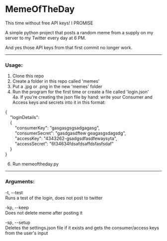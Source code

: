 # MemeOfTheDay
This time without free API keys! I PROMISE

A simple python project that posts a random meme from a supply on my server to my Twitter every day at 6 PM.

And yes those API keys from that first commit no longer work.

***

### Usage:

1) Clone this repo
2) Create a folder in this repo called 'memes'
3) Put a .jpg or .png in the new 'memes' folder
4) Run the program for the first time or create a file called 'login.json'  
4a. If you're creating the json file by hand: write your Consumer and Access keys and secrets into it in this format:

{  
&nbsp;&nbsp;&nbsp;&nbsp;"loginDetails":  
&nbsp;&nbsp;&nbsp;&nbsp;{  
&nbsp;&nbsp;&nbsp;&nbsp;&nbsp;&nbsp;&nbsp;&nbsp;"consumerKey": "gasgasgsgsadgagasg",  
&nbsp;&nbsp;&nbsp;&nbsp;&nbsp;&nbsp;&nbsp;&nbsp;"consumerSecret": "gasdgasdftew geagasgsdagsdg",  
&nbsp;&nbsp;&nbsp;&nbsp;&nbsp;&nbsp;&nbsp;&nbsp;"accessKey": "4343262-gsadgsdfasdfewaysyta",  
&nbsp;&nbsp;&nbsp;&nbsp;&nbsp;&nbsp;&nbsp;&nbsp;"accessSecret": "6t34634fdsafdsaffdsfasfsdaf"  
&nbsp;&nbsp;&nbsp;&nbsp;}  
}  

6) Run memeoftheday.py

***

### Arguments:

-t, --test  
Runs a test of the login, does not post to twitter

-kp, --keep  
Does not delete meme after posting it

-sp, --setup  
Deletes the settings.json file if it exists and gets the consumer/access keys from the user's input
